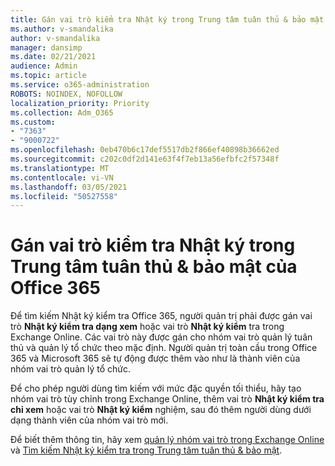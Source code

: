 ```yaml
---
title: Gán vai trò kiểm tra Nhật ký trong Trung tâm tuân thủ & bảo mật của Office 365
ms.author: v-smandalika
author: v-smandalika
manager: dansimp
ms.date: 02/21/2021
audience: Admin
ms.topic: article
ms.service: o365-administration
ROBOTS: NOINDEX, NOFOLLOW
localization_priority: Priority
ms.collection: Adm_O365
ms.custom:
- "7363"
- "9000722"
ms.openlocfilehash: 0eb470b6c17def5517db2f866ef40898b36662ed
ms.sourcegitcommit: c202c0df2d141e63f4f7eb13a56efbfc2f57348f
ms.translationtype: MT
ms.contentlocale: vi-VN
ms.lasthandoff: 03/05/2021
ms.locfileid: "50527558"
---
```

# <a name="assign-an-audit-log-role-in-the-office-365-security--compliance-center"></a>Gán vai trò kiểm tra Nhật ký trong Trung tâm tuân thủ & bảo mật của Office 365

Để tìm kiếm Nhật ký kiểm tra Office 365, người quản trị phải được gán vai trò **Nhật ký kiểm tra dạng xem** hoặc vai trò **Nhật ký kiểm** tra trong Exchange Online. Các vai trò này được gán cho nhóm vai trò quản lý tuân thủ và quản lý tổ chức theo mặc định. Người quản trị toàn cầu trong Office 365 và Microsoft 365 sẽ tự động được thêm vào như là thành viên của nhóm vai trò quản lý tổ chức.

Để cho phép người dùng tìm kiếm với mức đặc quyền tối thiểu, hãy tạo nhóm vai trò tùy chỉnh trong Exchange Online, thêm vai trò **Nhật ký kiểm tra chỉ xem** hoặc vai trò **Nhật ký kiểm** nghiệm, sau đó thêm người dùng dưới dạng thành viên của nhóm vai trò mới.

Để biết thêm thông tin, hãy xem [quản lý nhóm vai trò trong Exchange Online](https://docs.microsoft.com/Exchange/permissions-exo/role-groups) và [Tìm kiếm Nhật ký kiểm tra trong Trung tâm tuân thủ & bảo mật](https://docs.microsoft.com/microsoft-365/compliance/search-the-audit-log-in-security-and-compliance).